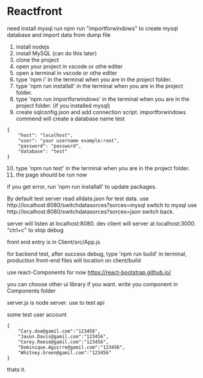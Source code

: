 # Reactfront
need install mysql 
run npm run "importforwindows" to create mysql database and import data from dump file
1. install nodejs
2. install MySQL (can do this later)
3. clone the project
4. open your project in vscode or othe editer
5. open a terminal in vscode or othe editer
6. type 'npm i' in the terminal when you are in the project folder.
7. type 'npm run installall' in the terminal when you are in the project folder.
8. type 'npm run importforwindows' in the terminal when you are in the project folder. (if you installed mysql)
9. create sqlconfig.json and add connection script. importforwindows commend will create a database name test
```
{
    "host": "localhost",
    "user": "your username example:root",
    "password": "password",
    "database": "test"
}
```
10. type 'npm run test' in the terminal when you are in the project folder.
11. the page should be run now 

if you get error, run 'npm run installall' to update packages.

By default test server read alldata.json for test data.
use http://localhost:8080/switchdatasorces?sorces=mysql switch to mysql
use http://localhost:8080/switchdatasorces?sorces=json  switch back.

server will listen at localhost:8080.
dev client will server at localhost:3000.
"ctrl+c" to stop debug

front end entry is in Client/src/App.js

for backend test, after success debug, type 'npm run build' in terminal, 
production front-end files will location on client/build

use react-Components for now
https://react-bootstrap.github.io/

you can choose other ui library if you want.
write you component in Components folder

server.js is node server. use to test api

some test user account
```
{
    "Cary.doe@gamil.com":"123456",
    "Jason.Davis@gamil.com":"123456",
    "Corey.Reese@gamil.com":"123456",
    "Dominique.Aguirre@gamil.com":"123456",
    "Whitney.Green@gamil.com":"123456"
}
```

thats it.



